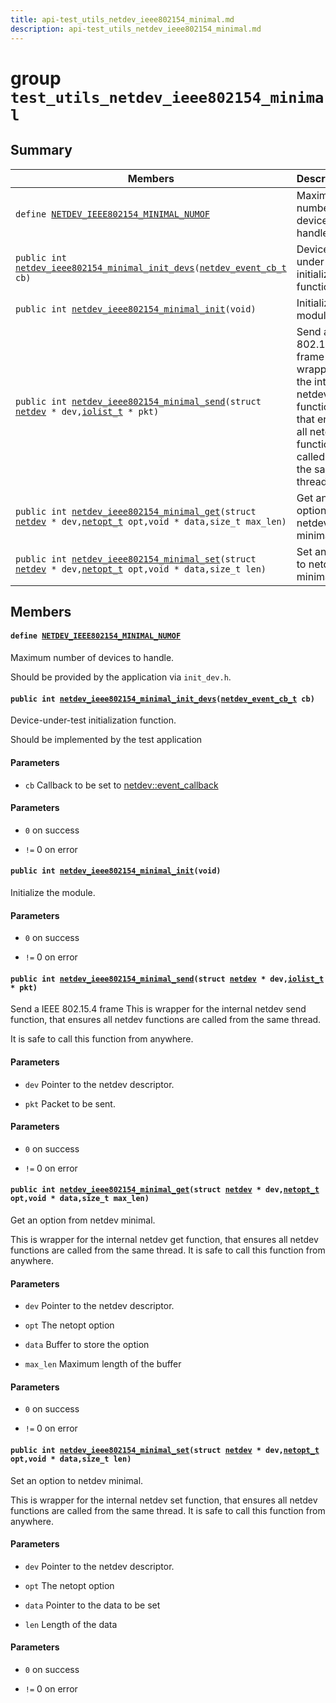 ```yaml
---
title: api-test_utils_netdev_ieee802154_minimal.md
description: api-test_utils_netdev_ieee802154_minimal.md
---
```

# group `test_utils_netdev_ieee802154_minimal` 

## Summary

 Members                        | Descriptions                                
--------------------------------|---------------------------------------------
`define `[`NETDEV_IEEE802154_MINIMAL_NUMOF`](#group__test__utils__netdev__ieee802154__minimal_1ga003cf020e4a0394a48966001c0df3432)            | Maximum number of devices to handle.
`public int `[`netdev_ieee802154_minimal_init_devs`](#group__test__utils__netdev__ieee802154__minimal_1gac30a3118ea4a4573b04cd5c3bdb43524)`(`[`netdev_event_cb_t`](./doc/starlight-docs/src/content/docs/apidoc/api-undefined.md#group__drivers__netdev__api_1gad323355be0487ba68c16dea102740275)` cb)`            | Device-under-test initialization function.
`public int `[`netdev_ieee802154_minimal_init`](#group__test__utils__netdev__ieee802154__minimal_1gaede17c7d50d47c00eea5f749452adac4)`(void)`            | Initialize the module.
`public int `[`netdev_ieee802154_minimal_send`](#group__test__utils__netdev__ieee802154__minimal_1gae78fceb62b82501d31ebc5e4095ed165)`(struct `[`netdev`](./doc/starlight-docs/src/content/docs/apidoc/api-drivers_netdev_api.md#structnetdev)` * dev,`[`iolist_t`](./doc/starlight-docs/src/content/docs/apidoc/api-undefined.md#group__sys__iolist_1gaa17f91ef26edec149cd806d8457aa3a0)` * pkt)`            | Send a IEEE 802.15.4 frame This is wrapper for the internal netdev send function, that ensures all netdev functions are called from the same thread.
`public int `[`netdev_ieee802154_minimal_get`](#group__test__utils__netdev__ieee802154__minimal_1gaaf9e0f7a59c1ff36723cc545b873fb16)`(struct `[`netdev`](./doc/starlight-docs/src/content/docs/apidoc/api-drivers_netdev_api.md#structnetdev)` * dev,`[`netopt_t`](./doc/starlight-docs/src/content/docs/apidoc/api-undefined.md#group__net__netopt_1ga19e30424c1ab107c9c84dc0cb29d9906)` opt,void * data,size_t max_len)`            | Get an option from netdev minimal.
`public int `[`netdev_ieee802154_minimal_set`](#group__test__utils__netdev__ieee802154__minimal_1ga6c0515b9b4ffc1fbaf9eb1a9193342cc)`(struct `[`netdev`](./doc/starlight-docs/src/content/docs/apidoc/api-drivers_netdev_api.md#structnetdev)` * dev,`[`netopt_t`](./doc/starlight-docs/src/content/docs/apidoc/api-undefined.md#group__net__netopt_1ga19e30424c1ab107c9c84dc0cb29d9906)` opt,void * data,size_t len)`            | Set an option to netdev minimal.

## Members

#### `define `[`NETDEV_IEEE802154_MINIMAL_NUMOF`](#group__test__utils__netdev__ieee802154__minimal_1ga003cf020e4a0394a48966001c0df3432) 

Maximum number of devices to handle.

Should be provided by the application via `init_dev.h`.

#### `public int `[`netdev_ieee802154_minimal_init_devs`](#group__test__utils__netdev__ieee802154__minimal_1gac30a3118ea4a4573b04cd5c3bdb43524)`(`[`netdev_event_cb_t`](./doc/starlight-docs/src/content/docs/apidoc/api-undefined.md#group__drivers__netdev__api_1gad323355be0487ba68c16dea102740275)` cb)` 

Device-under-test initialization function.

Should be implemented by the test application

#### Parameters
* `cb` Callback to be set to [netdev::event_callback](./doc/starlight-docs/src/content/docs/apidoc/api-drivers_netdev_api.md#structnetdev_1af91155f0bff62279c2b4c12fcc909d16)

#### Parameters
* `0` on success 

* `!=` 0 on error

#### `public int `[`netdev_ieee802154_minimal_init`](#group__test__utils__netdev__ieee802154__minimal_1gaede17c7d50d47c00eea5f749452adac4)`(void)` 

Initialize the module.

#### Parameters
* `0` on success 

* `!=` 0 on error

#### `public int `[`netdev_ieee802154_minimal_send`](#group__test__utils__netdev__ieee802154__minimal_1gae78fceb62b82501d31ebc5e4095ed165)`(struct `[`netdev`](./doc/starlight-docs/src/content/docs/apidoc/api-drivers_netdev_api.md#structnetdev)` * dev,`[`iolist_t`](./doc/starlight-docs/src/content/docs/apidoc/api-undefined.md#group__sys__iolist_1gaa17f91ef26edec149cd806d8457aa3a0)` * pkt)` 

Send a IEEE 802.15.4 frame This is wrapper for the internal netdev send function, that ensures all netdev functions are called from the same thread.

It is safe to call this function from anywhere.

#### Parameters
* `dev` Pointer to the netdev descriptor. 

* `pkt` Packet to be sent.

#### Parameters
* `0` on success 

* `!=` 0 on error

#### `public int `[`netdev_ieee802154_minimal_get`](#group__test__utils__netdev__ieee802154__minimal_1gaaf9e0f7a59c1ff36723cc545b873fb16)`(struct `[`netdev`](./doc/starlight-docs/src/content/docs/apidoc/api-drivers_netdev_api.md#structnetdev)` * dev,`[`netopt_t`](./doc/starlight-docs/src/content/docs/apidoc/api-undefined.md#group__net__netopt_1ga19e30424c1ab107c9c84dc0cb29d9906)` opt,void * data,size_t max_len)` 

Get an option from netdev minimal.

This is wrapper for the internal netdev get function, that ensures all netdev functions are called from the same thread. It is safe to call this function from anywhere.

#### Parameters
* `dev` Pointer to the netdev descriptor. 

* `opt` The netopt option 

* `data` Buffer to store the option 

* `max_len` Maximum length of the buffer

#### Parameters
* `0` on success 

* `!=` 0 on error

#### `public int `[`netdev_ieee802154_minimal_set`](#group__test__utils__netdev__ieee802154__minimal_1ga6c0515b9b4ffc1fbaf9eb1a9193342cc)`(struct `[`netdev`](./doc/starlight-docs/src/content/docs/apidoc/api-drivers_netdev_api.md#structnetdev)` * dev,`[`netopt_t`](./doc/starlight-docs/src/content/docs/apidoc/api-undefined.md#group__net__netopt_1ga19e30424c1ab107c9c84dc0cb29d9906)` opt,void * data,size_t len)` 

Set an option to netdev minimal.

This is wrapper for the internal netdev set function, that ensures all netdev functions are called from the same thread. It is safe to call this function from anywhere.

#### Parameters
* `dev` Pointer to the netdev descriptor. 

* `opt` The netopt option 

* `data` Pointer to the data to be set 

* `len` Length of the data

#### Parameters
* `0` on success 

* `!=` 0 on error

